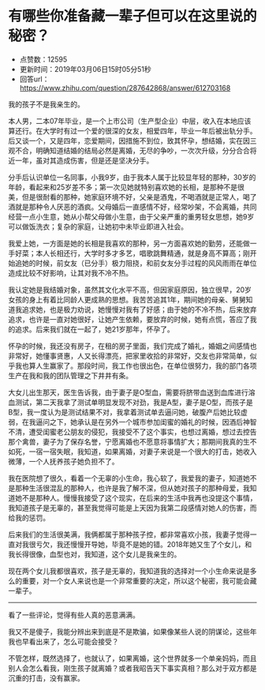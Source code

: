 # 有哪些你准备藏一辈子但可以在这里说的秘密？
- 点赞数：12595
- 更新时间：2019年03月06日15时05分51秒
- 回答url：https://www.zhihu.com/question/287642868/answer/612703168
<body>
 <p data-pid="-JG7rSs9">我的孩子不是我亲生的。</p>
 <p data-pid="Z6fbFfbW">本人男，二本07年毕业，是一个上市公司（生产型企业）中层，收入在本地应该算还行。在大学时有过一个爱的很深的女友，相爱四年，毕业一年后被出轨分手。后又谈一个，又是四年，恋爱期间，因措施不到位，致其怀孕，想结婚，实在因三观不合，明确知道结婚的结局必然是离婚，无尽的争吵，一次次升级，分分合合将近一年，虽对其造成伤害，但是还是坚决分手。</p>
 <p data-pid="Cj4vUvOJ">分手后认识单位一名同事，小我9岁，由于我本人属于比较显年轻的那种，30岁的年龄，看起来和25岁差不多；第一次见她就特别喜欢她的长相，是那种不是很美，但是很耐看的那种，她家庭环境不好，父亲是酒鬼，不喝酒就是正常人，喝了酒就是那种令人厌恶的酒疯。父母婚后一直感情不好，经常吵架，不会离婚，共同经营一点小生意，她从小帮父母做小生意，由于父亲严重的重男轻女思想，她9岁可以做饭洗衣；复杂的家庭，让她初中未毕业即进入社会。</p>
 <p data-pid="nRnbmnpz">我爱上她，一方面是她的长相是我喜欢的那种，另一方面喜欢她的勤劳，还能做一手好菜；本人长相还行，大学时多才多艺，唱歌跳舞精通，就是身高不算高；刚开始追她的时候，前女友（已分手）极力阻挠，和前女友分手过程的风风雨雨在单位造成比较不好影响，让其对我不冷不热。</p>
 <p data-pid="wC0kjxpB">我认定她是我结婚对象，虽然其文化水平不高，但因家庭原因，独立很早，20岁女孩的身上有着比同龄人更成熟的思想。我苦苦追其1年，期间她的母亲、舅舅知道我追求她，也是极力劝说，她慢慢对我有了好感；由于她的不冷不热，后来放弃追求，也许是一直对她很好，让她产生依赖，要放弃的时候，她有点慌，答应了我的追求。后来我们就在一起了，她21岁那年，怀孕了。</p>
 <p data-pid="9BpnrW2E">怀孕的时候，我还没有房子，在租的房子里面，我们完成了婚礼，婚姻之间感情也非常好，她懂事贤惠，人又长得漂亮，把家里收拾的非常好，交友也非常简单，似乎我也算人生赢家了。那段时间，我工作也很出色，在单位很努力，我的部门各项生产在我和我的团队管理之下井井有条。</p>
 <p data-pid="ZWdo-cCI">大女儿出生那天，医生告诉我，由于妻子是O型血，需要将脐带血送到血库进行溶血测试，第二天我拿了测试单明显发现不对劲，我是A型，妻子是O型，而孩子是B型，我一度认为是测试结果不对，我拿着测试单去逼问她，破腹产后她比较虚弱，在我逼问之下，她承认是在另外一个城市参加闺蜜的婚礼的时候，因酒后神智不清，遭受闺蜜老公朋友的侵犯，我接受不了这个事实，也想过离婚，想过去控告那个禽兽，妻子为了保存名誉，宁愿离婚也不愿意将事情扩大；那期间我真的生不如死，一宿一宿失眠，我知道，如果离婚，对妻子来说是一个很大的打击，她收入微薄，一个人抚养孩子她负担不了。</p>
 <p data-pid="pV7ZN1I6">我在医院想了很久，看着一个无辜的小生命，我心软了，我爱我的妻子，知道她不是那种生活很混乱的那种人，也许是我了解不深，但从她对孩子的那种母爱，我知道她不是那种人。慢慢我接受了这个现实，在后来的生活中我再也没提这个事情，我知道孩子是无辜的，甚至我觉得可能是上天因为我第二段感情对她人的伤害，而给我的惩罚。</p>
 <p data-pid="LljPH5_9">后来我们的生活很美满，我俩都属于那种孩子控，都非常喜欢小孩，我妻子觉得一直对我很亏欠，我还慢慢开导她，毕竟不是她的错。2018年她又生了个女儿，和我长得很像，血型也对，我知道，这个女儿是我亲生的。</p>
 <p data-pid="tQGurl-1">现在两个女儿我都很喜欢，孩子是无辜的，我知道我的选择对一个小生命来说是多么的重要，对一个女人来说也是一个非常重要的决定，所以这个秘密，我可能会藏一辈子。</p>
 <hr>
 <p data-pid="egA1f0PA">看了一些评论，觉得有些人真的恶意满满。</p>
 <p data-pid="jPuG_QXP">我又不是傻子，我能分辨出来到底是不是欺骗，如果像某些人说的阴谋论，这些年我也早看出来了，怎么可能会接受？</p>
 <p data-pid="NbZK7ERg">不管怎样，既然选择了，也就认了，如果离婚，这个世界就多一个单亲妈妈，而且别人会怎么看我，刚生孩子就离婚？或者我昭告天下事实真相？那么对于双方都是沉重的打击，没有赢家。</p>
</body>